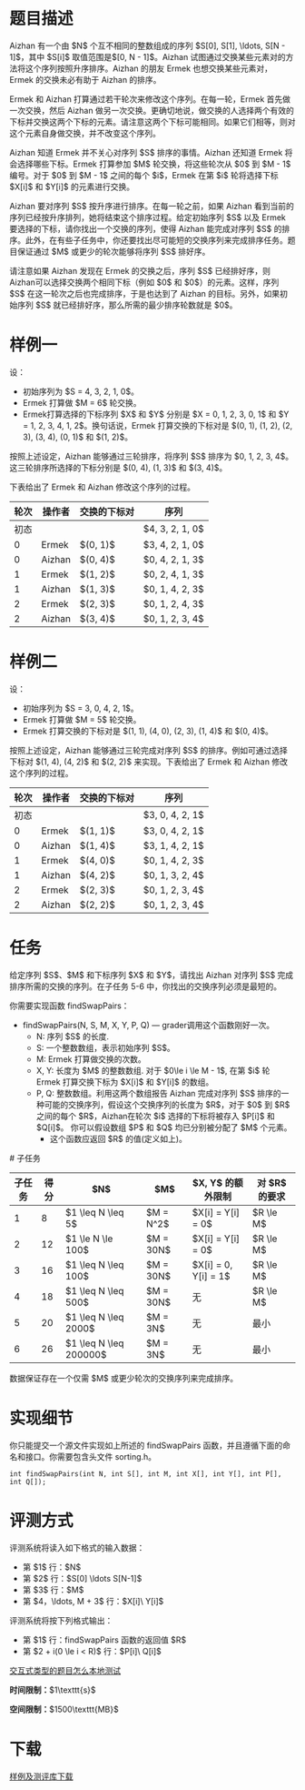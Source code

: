 # 题目描述

<p>Aizhan 有⼀个由 $N$ 个互不相同的整数组成的序列 $S[0], S[1], \ldots, S[N - 1]$，其中 $S[i]$ 取值范围是$[0, N - 1]$。Aizhan 试图通过交换某些元素对的⽅法将这个序列按照升序排序。Aizhan 的朋友 Ermek 也想交换某些元素对，Ermek 的交换未必有助于 Aizhan 的排序。</p>
<p>Ermek 和 Aizhan 打算通过若⼲轮次来修改这个序列。在每⼀轮，Ermek ⾸先做⼀次交换，然后 Aizhan 做另⼀次交换。更确切地说，做交换的⼈选择两个有效的下标并交换这两个下标的元素。请注意这两个下标可能相同。如果它们相等，则对这个元素⾃⾝做交换，并不改变这个序列。</p>
<p>Aizhan 知道 Ermek 并不关⼼对序列 $S$ 排序的事情。Aizhan 还知道 Ermek 将会选择哪些下标。Ermek 打算参加 $M$ 轮交换，将这些轮次从 $0$ 到 $M - 1$ 编号。对于 $0$ 到 $M - 1$ 之间的每个 $i$，Ermek 在第 $i$ 轮将选择下标 $X[i]$ 和 $Y[i]$ 的元素进⾏交换。</p>
<p>Aizhan 要对序列 $S$ 按升序进⾏排序。在每⼀轮之前，如果 Aizhan 看到当前的序列已经按升序排列，她将结束这个排序过程。给定初始序列 $S$ 以及 Ermek 要选择的下标，请你找出⼀个交换的序列，使得 Aizhan 能完成对序列 $S$ 的排序。此外，在有些⼦任务中，你还要找出尽可能短的交换序列来完成排序任务。题⽬保证通过 $M$ 或更少的轮次能够将序列 $S$ 排好序。</p>
<p>请注意如果 Aizhan 发现在 Ermek 的交换之后，序列 $S$ 已经排好序，则Aizhan可以选择交换两个相同下标（例如 $0$ 和 $0$）的元素。这样，序列 $S$ 在这⼀轮次之后也完成排序，于是也达到了 Aizhan 的⽬标。另外，如果初始序列 $S$ 就已经排好序，那么所需的最少排序轮数就是 $0$。</p>

# 样例一


<p>设：</p>
<ul><li>初始序列为 $S = 4, 3, 2, 1, 0$。</li>
<li>Ermek 打算做 $M = 6$ 轮交换。</li>
<li>Ermek打算选择的下标序列 $X$ 和 $Y$ 分别是 $X = 0, 1, 2, 3, 0, 1$ 和 $Y = 1, 2, 3, 4, 1, 2$。换句话说，Ermek 打算交换的下标对是 $(0, 1), (1, 2), (2, 3), (3, 4), (0, 1)$ 和 $(1, 2)$。</li>
</ul><p>按照上述设定，Aizhan 能够通过三轮排序，将序列 $S$ 排序为 $0, 1, 2, 3, 4$。这三轮排序所选择的下标分别是 $(0, 4), (1, 3)$ 和 $(3, 4)$。</p>
<p>下表给出了 Ermek 和 Aizhan 修改这个序列的过程。</p>
<div class="row">
<div class="col-sm-offset-4 col-sm-4">
<div class="table-responsive">
<table class="table table-bordered table-text-center table-vertical-middle"><thead><tr><th>轮次</th>
<th>操作者</th>
<th>交换的下标对</th>
<th>序列</th>
</tr></thead><tbody><tr><td>初态</td><td></td><td></td><td>$4, 3, 2, 1, 0$</td></tr><tr><td>0</td><td>Ermek</td><td>$(0, 1)$</td><td>$3, 4, 2, 1, 0$</td></tr><tr><td>0</td><td>Aizhan</td><td>$(0, 4)$</td><td>$0, 4, 2, 1, 3$</td></tr><tr><td>1</td><td>Ermek</td><td>$(1, 2)$</td><td>$0, 2, 4, 1, 3$</td></tr><tr><td>1</td><td>Aizhan</td><td>$(1, 3)$</td><td>$0, 1, 4, 2, 3$</td></tr><tr><td>2</td><td>Ermek</td><td>$(2, 3)$</td><td>$0, 1, 2, 4, 3$</td></tr><tr><td>2</td><td>Aizhan</td><td>$(3, 4)$</td><td>$0, 1, 2, 3, 4$</td></tr></tbody></table></div>
</div>
</div>


# 样例二


<p>设：</p>
<ul><li>初始序列为 $S = 3, 0, 4, 2, 1$。</li>
<li>Ermek 打算做 $M = 5$ 轮交换。</li>
<li>Ermek 打算交换的下标对是 $(1, 1), (4, 0), (2, 3), (1, 4)$ 和 $(0, 4)$。</li>
</ul><p>按照上述设定，Aizhan 能够通过三轮完成对序列 $S$ 的排序。例如可通过选择下标对 $(1, 4), (4, 2)$ 和 $(2, 2)$ 来实现。下表给出了 Ermek 和 Aizhan 修改这个序列的过程。</p>
<div class="row">
<div class="col-sm-offset-4 col-sm-4">
<div class="table-responsive">
<table class="table table-bordered table-text-center table-vertical-middle"><thead><tr><th>轮次</th>
<th>操作者</th>
<th>交换的下标对</th>
<th>序列</th>
</tr></thead><tbody><tr><td>初态</td><td></td><td></td><td>$3, 0, 4, 2, 1$</td></tr><tr><td>0</td><td>Ermek</td><td>$(1, 1)$</td><td>$3, 0, 4, 2, 1$</td></tr><tr><td>0</td><td>Aizhan</td><td>$(1, 4)$</td><td>$3, 1, 4, 2, 1$</td></tr><tr><td>1</td><td>Ermek</td><td>$(4, 0)$</td><td>$0, 1, 4, 2, 3$</td></tr><tr><td>1</td><td>Aizhan</td><td>$(4, 2)$</td><td>$0, 1, 3, 2, 4$</td></tr><tr><td>2</td><td>Ermek</td><td>$(2, 3)$</td><td>$0, 1, 2, 3, 4$</td></tr><tr><td>2</td><td>Aizhan</td><td>$(2, 2)$</td><td>$0, 1, 2, 3, 4$</td></tr></tbody></table></div>
</div>
</div>


# 任务


<p>给定序列 $S$、$M$ 和下标序列 $X$ 和 $Y$，请找出 Aizhan 对序列 $S$ 完成排序所需的交换的序列。在⼦任务 5-6 中，你找出的交换序列必须是最短的。</p>
<p>你需要实现函数 findSwapPairs：</p>
<ul><li>findSwapPairs(N, S, M, X, Y, P, Q) — grader调⽤这个函数刚好⼀次。<ul><li>N: 序列 $S$ 的⻓度.</li>
<li>S: ⼀个整数数组，表⽰初始序列 $S$。</li>
<li>M: Ermek 打算做交换的次数。</li>
<li>X, Y: ⻓度为 $M$ 的整数数组. 对于 $0\le i \le M - 1$, 在第 $i$ 轮 Ermek 打算交换下标为 $X[i]$ 和 $Y[i]$ 的数组。</li>
<li>P, Q: 整数数组。利⽤这两个数组报告 Aizhan 完成对序列 $S$ 排序的⼀种可能的交换序列，假设这个交换序列的⻓度为 $R$，对于 $0$ 到 $R$ 之间的每个 $R$，Aizhan在轮次 $i$ 选择的下标将被存⼊ $P[i]$ 和 $Q[i]$。 你可以假设数组 $P$ 和 $Q$ 均已分别被分配了 $M$ 个元素。<ul><li>这个函数应返回 $R$ 的值(定义如上)。</li>
</ul></li>
</ul></li>
</ul>
# 子任务


<div class="table-responsive">
<table class="table table-bordered table-text-center table-vertical-middle"><thead><tr><th>子任务</th>
<th>得分</th>
<th>$N$</th>
<th>$M$</th>
<th>$X, Y$ 的额外限制</th>
<th>对 $R$ 的要求</th>
</tr></thead><tbody><tr><td>1</td><td>8</td><td>$1 \leq N \leq 5$</td><td>$M = N^2$</td><td>$X[i] = Y[i] = 0$</td><td>$R \le M$</td></tr><tr><td>2</td><td>12</td><td>$1 \le N \le 100$</td><td>$M = 30N$</td><td>$X[i] = Y[i] = 0$</td><td>$R \le M$</td></tr><tr><td>3</td><td>16</td><td>$1 \leq N \leq 100$</td><td>$M = 30N$</td><td>$X[i] = 0, Y[i] = 1$</td><td>$R \le M$</td></tr><tr><td>4</td><td>18</td><td>$1 \leq N \leq 500$</td><td>$M = 30N$</td><td>无</td><td>$R \le M$</td></tr><tr><td>5</td><td>20</td><td>$1 \leq N \leq 2000$</td><td>$M = 3N$</td><td>无</td><td>最小</td></tr><tr><td>6</td><td>26</td><td>$1 \leq N \leq 200000$</td><td>$M = 3N$</td><td>无</td><td>最小</td></tr></tbody></table></div>

<p>数据保证存在⼀个仅需 $M$ 或更少轮次的交换序列来完成排序。</p>

# 实现细节


<p>你只能提交一个源文件实现如上所述的 findSwapPairs 函数，并且遵循下面的命名和接口。你需要包含头文件 sorting.h。</p>
<pre><code class="sh_cpp">int findSwapPairs(int N, int S[], int M, int X[], int Y[], int P[], int Q[]);</code></pre>

# 评测方式


<p>评测系统将读入如下格式的输入数据：</p>
<ul><li>第 $1$ 行：$N$</li>
<li>第 $2$ 行：$S[0] \ldots S[N-1]$</li>
<li>第 $3$ 行：$M$</li>
<li>第 $4，\ldots, M + 3$ 行：$X[i]\ Y[i]$</li>
</ul><p>评测系统将按下列格式输出：</p>
<ul><li>第 $1$ 行：findSwapPairs 函数的返回值 $R$</li>
<li>第 $2 + i(0 \le i &lt; R)$ 行：$P[i]\ Q[i]$</li>
</ul><p><a href="/faq">交互式类型的题目怎么本地测试</a></p>
<p><strong>时间限制：</strong>$1\texttt{s}$</p>
<p><strong>空间限制：</strong>$1500\texttt{MB}$</p>

# 下载


<p><a href="/download.php?type=problem&amp;id=233">样例及测评库下载</a></p>
